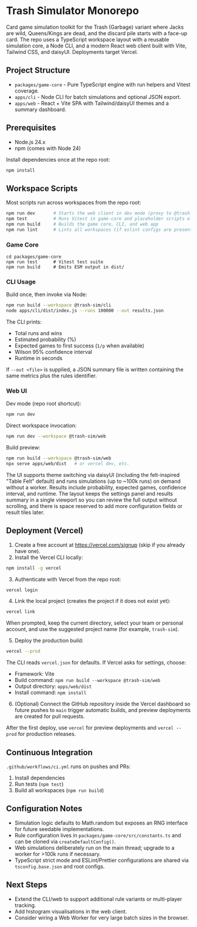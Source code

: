 # Trash Simulator Monorepo

Card game simulation toolkit for the Trash (Garbage) variant where Jacks are wild, Queens/Kings are dead, and the discard pile starts with a face-up card. The repo uses a TypeScript workspace layout with a reusable simulation core, a Node CLI, and a modern React web client built with Vite, Tailwind CSS, and daisyUI. Deployments target Vercel.

## Project Structure

- `packages/game-core` - Pure TypeScript engine with run helpers and Vitest coverage.
- `apps/cli` - Node CLI for batch simulations and optional JSON export.
- `apps/web` - React + Vite SPA with Tailwind/daisyUI themes and a summary dashboard.

## Prerequisites

- Node.js 24.x
- npm (comes with Node 24)

Install dependencies once at the repo root:

```bash
npm install
```

## Workspace Scripts

Most scripts run across workspaces from the repo root:

```bash
npm run dev       # Starts the web client in dev mode (proxy to @trash-sim/web)
npm test          # Runs Vitest in game-core and placeholder scripts elsewhere
npm run build     # Builds the game core, CLI, and web app
npm run lint      # Lints all workspaces (if eslint configs are present)
```

### Game Core

```
cd packages/game-core
npm run test      # Vitest test suite
npm run build     # Emits ESM output in dist/
```

### CLI Usage

Build once, then invoke via Node:

```bash
npm run build --workspace @trash-sim/cli
node apps/cli/dist/index.js --runs 100000 --out results.json
```

The CLI prints:
- Total runs and wins
- Estimated probability (%)
- Expected games to first success (`1/p` when available)
- Wilson 95% confidence interval
- Runtime in seconds

If `--out <file>` is supplied, a JSON summary file is written containing the same metrics plus the rules identifier.

### Web UI

Dev mode (repo root shortcut):

```bash
npm run dev
```

Direct workspace invocation:

```bash
npm run dev --workspace @trash-sim/web
```

Build preview:

```bash
npm run build --workspace @trash-sim/web
npx serve apps/web/dist   # or vercel dev, etc.
```

The UI supports theme switching via daisyUI (including the felt-inspired "Table Felt" default) and runs simulations (up to ~100k runs) on demand without a worker. Results include probability, expected games, confidence interval, and runtime. The layout keeps the settings panel and results summary in a single viewport so you can review the full output without scrolling, and there is space reserved to add more configuration fields or result tiles later.

## Deployment (Vercel)

1. Create a free account at https://vercel.com/signup (skip if you already have one).
2. Install the Vercel CLI locally:

```bash
npm install -g vercel
```

3. Authenticate with Vercel from the repo root:

```bash
vercel login
```

4. Link the local project (creates the project if it does not exist yet):

```bash
vercel link
```

   When prompted, keep the current directory, select your team or personal account, and use the suggested project name (for example, `trash-sim`).

5. Deploy the production build:

```bash
vercel --prod
```

   The CLI reads `vercel.json` for defaults. If Vercel asks for settings, choose:
   - Framework: Vite
   - Build command: `npm run build --workspace @trash-sim/web`
   - Output directory: `apps/web/dist`
   - Install command: `npm install`

6. (Optional) Connect the GitHub repository inside the Vercel dashboard so future pushes to `main` trigger automatic builds, and preview deployments are created for pull requests.

After the first deploy, use `vercel` for preview deployments and `vercel --prod` for production releases.

## Continuous Integration

`.github/workflows/ci.yml` runs on pushes and PRs:

1. Install dependencies
2. Run tests (`npm test`)
3. Build all workspaces (`npm run build`)

## Configuration Notes

- Simulation logic defaults to Math.random but exposes an RNG interface for future seedable implementations.
- Rule configuration lives in `packages/game-core/src/constants.ts` and can be cloned via `createDefaultConfig()`.
- Web simulations deliberately run on the main thread; upgrade to a worker for >100k runs if necessary.
- TypeScript strict mode and ESLint/Prettier configurations are shared via `tsconfig.base.json` and root configs.

## Next Steps

- Extend the CLI/web to support additional rule variants or multi-player tracking.
- Add histogram visualisations in the web client.
- Consider wiring a Web Worker for very large batch sizes in the browser.

